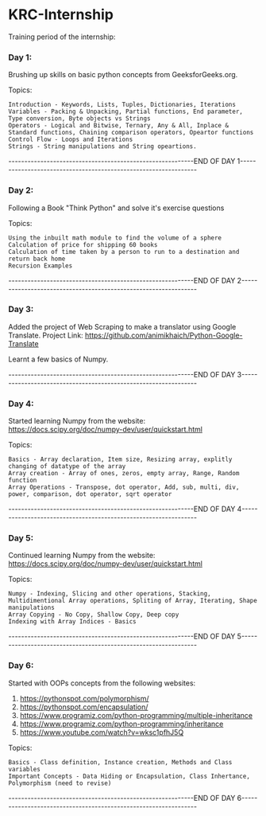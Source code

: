 # KRC-Internship

Training period of the internship:

### Day 1:

Brushing up skills on basic python concepts from GeeksforGeeks.org.

  Topics:
  
    Introduction - Keywords, Lists, Tuples, Dictionaries, Iterations
    Variables - Packing & Unpacking, Partial functions, End parameter, Type conversion, Byte objects vs Strings
    Operators - Logical and Bitwise, Ternary, Any & All, Inplace & Standard functions, Chaining comparison operators, Opeartor functions
    Control Flow - Loops and Iterations
    Strings - String manipulations and String opeartions.

----------------------------------------------------------END OF DAY 1----------------------------------------------------------------

### Day 2:

Following a Book "Think Python" and solve it's exercise questions

  Topics:
  
    Using the inbuilt math module to find the volume of a sphere
    Calculation of price for shipping 60 books
    Calculation of time taken by a person to run to a destination and return back home
    Recursion Examples

----------------------------------------------------------END OF DAY 2----------------------------------------------------------------

### Day 3:

Added the project of Web Scraping to make a translator using Google Translate.
Project Link: https://github.com/animikhaich/Python-Google-Translate

Learnt a few basics of Numpy.

----------------------------------------------------------END OF DAY 3----------------------------------------------------------------

### Day 4:

Started learning Numpy from the website: https://docs.scipy.org/doc/numpy-dev/user/quickstart.html

  Topics:
  
    Basics - Array declaration, Item size, Resizing array, explitly changing of datatype of the array
    Array creation - Array of ones, zeros, empty array, Range, Random function
    Array Operations - Transpose, dot operator, Add, sub, multi, div, power, comparison, dot operator, sqrt operator

----------------------------------------------------------END OF DAY 4----------------------------------------------------------------

### Day 5:

Continued learning Numpy from the website: https://docs.scipy.org/doc/numpy-dev/user/quickstart.html

  Topics:
  
    Numpy - Indexing, Slicing and other operations, Stacking, Multidimentional Array operations, Spliting of Array, Iterating, Shape manipulations
    Array Copying - No Copy, Shallow Copy, Deep copy
    Indexing with Array Indices - Basics
    
----------------------------------------------------------END OF DAY 5----------------------------------------------------------------

### Day 6:

Started with OOPs concepts from the following websites:
1. https://pythonspot.com/polymorphism/ 
2. https://pythonspot.com/encapsulation/ 
3. https://www.programiz.com/python-programming/multiple-inheritance 
4. https://www.programiz.com/python-programming/inheritance 
5. https://www.youtube.com/watch?v=wksc1pfhJ5Q 

  Topics:
  
    Basics - Class definition, Instance creation, Methods and Class variables
    Important Concepts - Data Hiding or Encapsulation, Class Inhertance, Polymorphism (need to revise)
    
----------------------------------------------------------END OF DAY 6----------------------------------------------------------------
